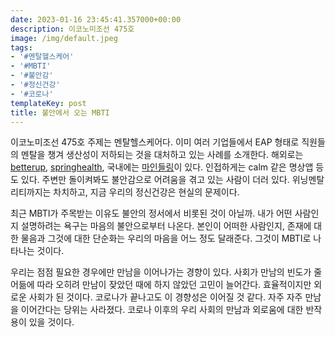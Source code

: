 ```yaml
---
date: 2023-01-16 23:45:41.357000+00:00
description: 이코노미조선 475호
image: /img/default.jpeg
tags:
- '#멘탈헬스케어'
- '#MBTI'
- '#불안감'
- '#정신건강'
- '#코로나'
templateKey: post
title: 불안에서 오는 MBTI
---
```


이코노미조선 475호 주제는 멘탈헬스케어다. 이미 여러 기업들에서 EAP 형태로 직원들의 멘탈을 챙겨 생산성이 저하되는 것을 대처하고 있는 사례를 소개한다. 해외로는 [betterup](https://www.betterup.com/), [springhealth](https://springhealth.com/), 국내에는 [마인들링](https://mindle.kr/)이 있다. 인접하게는 calm 같은 명상앱 등도 있다. 주변만 돌이켜봐도 불안감으로 어려움을 겪고 있는 사람이 더러 있다. 위닝멘탈리티까지는 차치하고, 지금 우리의 정신건강은 현실의 문제이다.

최근 MBTI가 주목받는 이유도 불안의 정서에서 비롯된 것이 아닐까. 내가 어떤 사람인지 설명하려는 욕구는 마음의 불안으로부터 나온다. 본인이 어떠한 사람인지, 존재에 대한 물음과 그것에 대한 단순화는 우리의 마음을 어느 정도 달래준다. 그것이 MBTI로 나타나는 것이다.

우리는 점점 필요한 경우에만 만남을 이어나가는 경향이 있다. 사회가 만남의 빈도가 줄어듦에 따라 오히려 만남이 잦았던 때에 하지 않았던 고민이 늘어간다. 효율적이지만 외로운 사회가 된 것이다. 코로나가 끝나고도 이 경향성은 이어질 것 같다. 자주 자주 만남을 이어간다는 당위는 사라졌다. 코로나 이후의 우리 사회의 만남과 외로움에 대한 반작용이 있을 것이다.